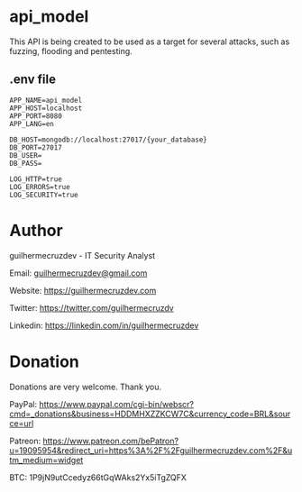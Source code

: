 # api_model
This API is being created to be used as a target for several attacks, such as fuzzing, flooding and pentesting.

## .env file

```
APP_NAME=api_model
APP_HOST=localhost
APP_PORT=8080
APP_LANG=en

DB_HOST=mongodb://localhost:27017/{your_database}
DB_PORT=27017
DB_USER=
DB_PASS=

LOG_HTTP=true
LOG_ERRORS=true
LOG_SECURITY=true
```

# Author

guilhermecruzdev - IT Security Analyst

Email: guilhermecruzdev@gmail.com

Website: https://guilhermecruzdev.com

Twitter: https://twitter.com/guilhermecruzdv

Linkedin: https://linkedin.com/in/guilhermecruzdev

# Donation

Donations are very welcome. Thank you.

PayPal: https://www.paypal.com/cgi-bin/webscr?cmd=_donations&business=HDDMHXZZKCW7C&currency_code=BRL&source=url

Patreon: https://www.patreon.com/bePatron?u=19095954&redirect_uri=https%3A%2F%2Fguilhermecruzdev.com%2F&utm_medium=widget

BTC: 1P9jN9utCcedyz66tGqWAks2Yx5iTgZQFX
